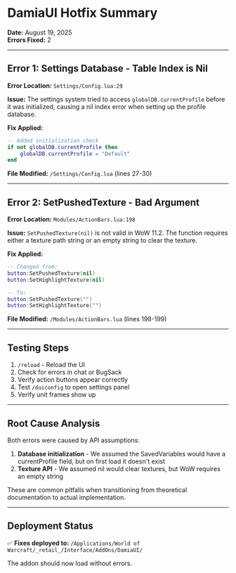 # DamiaUI Hotfix Summary
**Date:** August 19, 2025  
**Errors Fixed:** 2

---

## Error 1: Settings Database - Table Index is Nil

**Error Location:** `Settings/Config.lua:29`

**Issue:** 
The settings system tried to access `globalDB.currentProfile` before it was initialized, causing a nil index error when setting up the profile database.

**Fix Applied:**
```lua
-- Added initialization check
if not globalDB.currentProfile then
    globalDB.currentProfile = "Default"
end
```

**File Modified:** `/Settings/Config.lua` (lines 27-30)

---

## Error 2: SetPushedTexture - Bad Argument

**Error Location:** `Modules/ActionBars.lua:198`

**Issue:**
`SetPushedTexture(nil)` is not valid in WoW 11.2. The function requires either a texture path string or an empty string to clear the texture.

**Fix Applied:**
```lua
-- Changed from:
button:SetPushedTexture(nil)
button:SetHighlightTexture(nil)

-- To:
button:SetPushedTexture("")
button:SetHighlightTexture("")
```

**File Modified:** `/Modules/ActionBars.lua` (lines 198-199)

---

## Testing Steps

1. `/reload` - Reload the UI
2. Check for errors in chat or BugSack
3. Verify action buttons appear correctly
4. Test `/duiconfig` to open settings panel
5. Verify unit frames show up

---

## Root Cause Analysis

Both errors were caused by API assumptions:

1. **Database initialization** - We assumed the SavedVariables would have a currentProfile field, but on first load it doesn't exist
2. **Texture API** - We assumed nil would clear textures, but WoW requires an empty string

These are common pitfalls when transitioning from theoretical documentation to actual implementation.

---

## Deployment Status

✅ **Fixes deployed to:** `/Applications/World of Warcraft/_retail_/Interface/AddOns/DamiaUI/`

The addon should now load without errors.